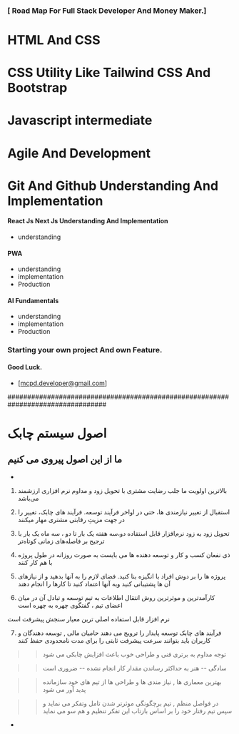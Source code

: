 
  ### [ Road Map For Full Stack Developer And Money Maker.]
# HTML And CSS
# CSS Utility Like Tailwind CSS And Bootstrap 
# Javascript intermediate 

# Agile And Development 
# Git And Github Understanding And Implementation


#### React Js Next Js Understanding And Implementation

- understanding

#### PWA
- understanding
- implementation
- Production


#### AI Fundamentals

- understanding
- implementation
- Production

### Starting your own project And own Feature.

#### Good Luck.
- [mcpd.developer@gmail.com]


#################################################################################

# اصول سیستم چابک

## ما از این اصول پیروی می کنیم  



*
 1. بالاترین اولویت ما جلب رضایت مشتری با 
تحویل زود و مداوم نرم افزاری ارزشمند می‌باشد 
 
 
 
2. استقبال از تغییر نیازمندی ها، حتی 
در اواخر فرآیند توسعه. فرآیند های چابک، تغییر را 
در جهت مزیتِ رقابتی مشتری مهار میکنند 



 3. تحویل زود به زود نرم‌افزار قابل استفاده 
دو،سه هفته یک بار تا دو ، سه ماه یک بار 
با ترجیح بر فاصله‌های زمانی کوتاه‌تر 



 4. ذی نفعان کسب و کار و توسعه دهنده ها می بایست به صورت روزانه 
در طول پروژه با هم کار کنند 

 

 5. پروژه ها را بر دوش افراد با انگیزه بنا کنید. فضای لازم را 
به آنها بدهید و از نیازهای آن ها پشتیبانی کنید وبه 
آنها اعتماد کنید تا کارها را انجام دهند 

 

6.  کارآمدترین و موثرترین روش انتقال اطلاعات به تیم توسعه 
و تبادل آن در میان اعضای تیم ، گفتگوی چهره به چهره است 

نرم افزار قابل استفاده اصلی ترین معیار سنجش پیشرفت است 
 

7. فرآیند های چابک توسعه پایدار را ترویج می دهند 
حامیان مالی , توسعه دهندگان و کاربران باید بتوانند 
سرعت پيشرفت ثابتی را براي مدت نامحدودی حفظ كنند 

 

 >> توجه مداوم به برتری فنی و طراحی خوب باعث 
 >> افزایش چابکی می شود 

 

 >> سادگی -- هنر به حداکثر رساندن مقدار کار انجام 
 >> نشده -- ضروری است 

 

>> بهترین معماری ها , نیاز مندی ها و طراحی ها از تیم های خود سازمانده پدید آور می شود


 

 >> در فواصل منظم , تیم برچگونگی موثرتر شدن تامل وتفکر می نماید 
 >> و سپس تیم رفتار خود را بر اساس بازتاب این تفکر تنظیم و هم سو می نماید 


 *

